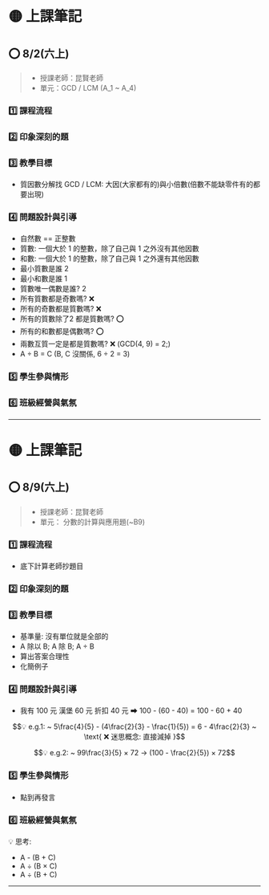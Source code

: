 # 🟡 上課筆記

## ⭕ 8/2(六上)

> - 授課老師：昆賢老師
> - 單元：GCD / LCM (A_1 ~ A_4)

### 1️⃣ 課程流程

### 2️⃣ 印象深刻的題

### 3️⃣ 教學目標

- 質因數分解找 GCD / LCM: 大因(大家都有的)與小倍數(倍數不能缺零件有的都要出現)

### 4️⃣ 問題設計與引導

- 自然數 == 正整數
- 質數: 一個大於 1 的整數，除了自己與 1 之外沒有其他因數
- 和數: 一個大於 1 的整數，除了自己與 1 之外還有其他因數
- 最小質數是誰 2
- 最小和數是誰 1
- 質數唯一偶數是誰? 2
- 所有質數都是奇數嗎? ❌
- 所有的奇數都是質數嗎? ❌
- 所有的質數除了2 都是質數嗎? ⭕
- 所有的和數都是偶數嗎? ⭕
- 兩數互質一定是都是質數嗎? ❌ (GCD(4, 9) = 2;)
- A ÷ B = C (B, C 沒關係, 6 ÷ 2 = 3)

### 5️⃣ 學生參與情形

### 6️⃣ 班級經營與氣氛

---

# 🟡 上課筆記

## ⭕ 8/9(六上)

> - 授課老師：昆賢老師
> - 單元： 分數的計算與應用題(~B9)

### 1️⃣ 課程流程

- 底下計算老師抄題目

### 2️⃣ 印象深刻的題

### 3️⃣ 教學目標

- 基準量: 沒有單位就是全部的
- A 除以 B; A 除 B; A ÷ B
- 算出答案合理性
- 化簡例子

### 4️⃣ 問題設計與引導

- 我有 100 元 漢堡 60 元 折扣 40 元 ⮕  100 - (60 - 40) = 100 - 60 + 40

$$💡 e.g.1: ~ 5\frac{4}{5} - (4\frac{2}{3} - \frac{1}{5}) = 6 - 4\frac{2}{3} ~ \text{ ❌ 迷思概念: 直接減掉 }$$

$$💡 e.g.2: ~ 99\frac{3}{5} × 72 → (100 - \frac{2}{5}) × 72$$

### 5️⃣ 學生參與情形

- 點到再發言

### 6️⃣ 班級經營與氣氛

💡 思考:

- A - (B + C)
- A ÷ (B × C)
- A ÷ (B + C)

---


